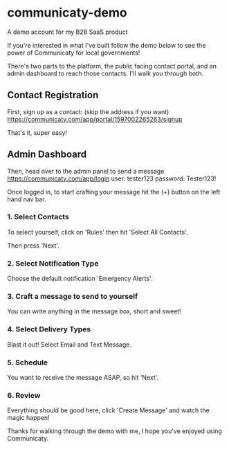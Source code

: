 # communicaty-demo
A demo account for my B2B SaaS product

If you're interested in what I've built follow the demo below to see the power of Communicaty for local governments!

There's two parts to the platform, the public facing contact portal, and an admin dashboard to reach those contacts. I'll walk you through both.

## Contact Registration
First, sign up as a contact: (skip the address if you want)
https://communicaty.com/app/portal/1597002265263/signup

That's it, super easy!

## Admin Dashboard
Then, head over to the admin panel to send a message
https://communicaty.com/app/login
user: tester123
password: Tester123!

Once logged in, to start crafting your message hit the (+) button on the left hand nav bar.
### 1. Select Contacts
To select yourself, click on 'Rules' then hit 'Select All Contacts'.

Then press 'Next'.

### 2. Select Notification Type
Choose the default notification 'Emergency Alerts'.

### 3. Craft a message to send to yourself
You can write anything in the message box, short and sweet!

### 4. Select Delivery Types
Blast it out! Select Email and Text Message.

### 5. Schedule
You want to receive the message ASAP, so hit 'Next'.

### 6. Review
Everything should be good here, click 'Create Message' and watch the magic happen!

Thanks for walking through the demo with me, I hope you've enjoyed using Communicaty.
